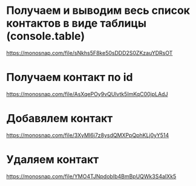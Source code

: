 # Получаем и выводим весь список контактов в виде таблицы (console.table)
https://monosnap.com/file/sNkhs5F8ke50sDDD2S0ZKzauYDRsOT

# Получаем контакт по id
https://monosnap.com/file/AsXqePOy9vQUlvtk5ImKqC00jpLAdJ

# Добавялем контакт
https://monosnap.com/file/3XyMI6j7z8ysdQMXPpQphKLj0yY514

# Удаляем контакт
https://monosnap.com/file/YMO4TJNpdobIb4BmBpUQWk3S4aIXk5